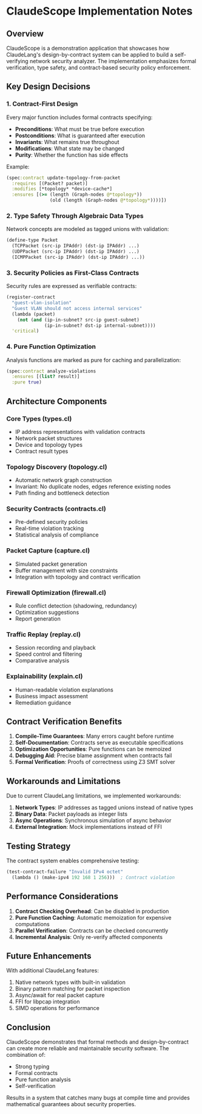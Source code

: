 # ClaudeScope Implementation Notes

## Overview

ClaudeScope is a demonstration application that showcases how ClaudeLang's design-by-contract system can be applied to build a self-verifying network security analyzer. The implementation emphasizes formal verification, type safety, and contract-based security policy enforcement.

## Key Design Decisions

### 1. Contract-First Design
Every major function includes formal contracts specifying:
- **Preconditions**: What must be true before execution
- **Postconditions**: What is guaranteed after execution
- **Invariants**: What remains true throughout
- **Modifications**: What state may be changed
- **Purity**: Whether the function has side effects

Example:
```clojure
(spec:contract update-topology-from-packet
  :requires [(Packet? packet)]
  :modifies [*topology* *device-cache*]
  :ensures [(>= (length (Graph-nodes @*topology*))
                (old (length (Graph-nodes @*topology*))))])
```

### 2. Type Safety Through Algebraic Data Types
Network concepts are modeled as tagged unions with validation:
```clojure
(define-type Packet
  (TCPPacket (src-ip IPAddr) (dst-ip IPAddr) ...)
  (UDPPacket (src-ip IPAddr) (dst-ip IPAddr) ...)
  (ICMPPacket (src-ip IPAddr) (dst-ip IPAddr) ...))
```

### 3. Security Policies as First-Class Contracts
Security rules are expressed as verifiable contracts:
```clojure
(register-contract
  "guest-vlan-isolation"
  "Guest VLAN should not access internal services"
  (lambda (packet)
    (not (and (ip-in-subnet? src-ip guest-subnet)
              (ip-in-subnet? dst-ip internal-subnet))))
  'critical)
```

### 4. Pure Function Optimization
Analysis functions are marked as pure for caching and parallelization:
```clojure
(spec:contract analyze-violations
  :ensures [(list? result)]
  :pure true)
```

## Architecture Components

### Core Types (types.cl)
- IP address representations with validation contracts
- Network packet structures
- Device and topology types
- Contract result types

### Topology Discovery (topology.cl)
- Automatic network graph construction
- Invariant: No duplicate nodes, edges reference existing nodes
- Path finding and bottleneck detection

### Security Contracts (contracts.cl)
- Pre-defined security policies
- Real-time violation tracking
- Statistical analysis of compliance

### Packet Capture (capture.cl)
- Simulated packet generation
- Buffer management with size constraints
- Integration with topology and contract verification

### Firewall Optimization (firewall.cl)
- Rule conflict detection (shadowing, redundancy)
- Optimization suggestions
- Report generation

### Traffic Replay (replay.cl)
- Session recording and playback
- Speed control and filtering
- Comparative analysis

### Explainability (explain.cl)
- Human-readable violation explanations
- Business impact assessment
- Remediation guidance

## Contract Verification Benefits

1. **Compile-Time Guarantees**: Many errors caught before runtime
2. **Self-Documentation**: Contracts serve as executable specifications
3. **Optimization Opportunities**: Pure functions can be memoized
4. **Debugging Aid**: Precise blame assignment when contracts fail
5. **Formal Verification**: Proofs of correctness using Z3 SMT solver

## Workarounds and Limitations

Due to current ClaudeLang limitations, we implemented workarounds:

1. **Network Types**: IP addresses as tagged unions instead of native types
2. **Binary Data**: Packet payloads as integer lists
3. **Async Operations**: Synchronous simulation of async behavior
4. **External Integration**: Mock implementations instead of FFI

## Testing Strategy

The contract system enables comprehensive testing:
```clojure
(test-contract-failure "Invalid IPv4 octet"
  (lambda () (make-ipv4 192 168 1 256)))  ; Contract violation
```

## Performance Considerations

1. **Contract Checking Overhead**: Can be disabled in production
2. **Pure Function Caching**: Automatic memoization for expensive computations
3. **Parallel Verification**: Contracts can be checked concurrently
4. **Incremental Analysis**: Only re-verify affected components

## Future Enhancements

With additional ClaudeLang features:
1. Native network types with built-in validation
2. Binary pattern matching for packet inspection
3. Async/await for real packet capture
4. FFI for libpcap integration
5. SIMD operations for performance

## Conclusion

ClaudeScope demonstrates that formal methods and design-by-contract can create more reliable and maintainable security software. The combination of:
- Strong typing
- Formal contracts
- Pure function analysis
- Self-verification

Results in a system that catches many bugs at compile time and provides mathematical guarantees about security properties.